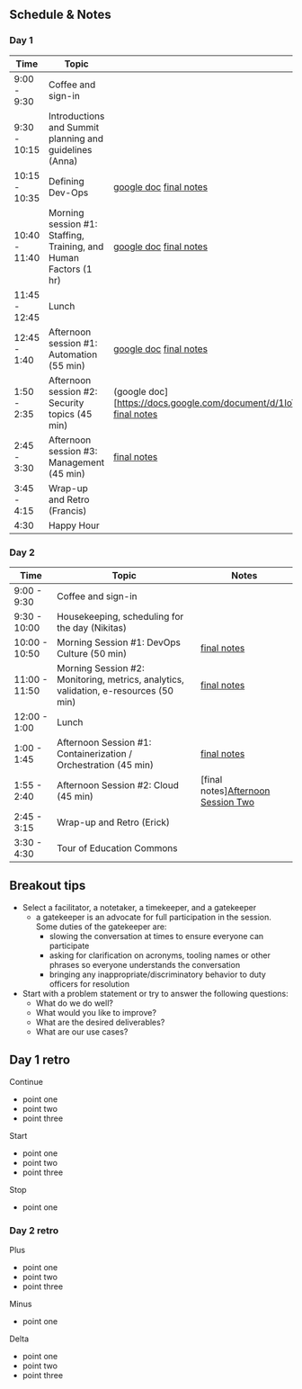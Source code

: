 
## Schedule & Notes

### Day 1
| Time | Topic | Notes |
|---|---|---|
| 9:00 - 9:30 | Coffee and sign-in | |
| 9:30 - 10:15 | Introductions and Summit planning and guidelines (Anna) | |
|10:15 - 10:35| Defining Dev-Ops | [google doc](https://docs.google.com/document/d/12M3Fnn9mg3eWsw9P2N2BneeowPKkuWJWc4DR4dKqPM8/edit) [final notes](day_one/defining_devops.md)|
| 10:40 - 11:40 | Morning session #1: Staffing, Training, and Human Factors (1 hr) | [google doc](https://docs.google.com/document/d/1CSjZuPO9rZvvCaOwucJz0pILDeFziTCrz9RvAphA7C0/edit) [final notes](day_one/am_session_one.md)|
| 11:45 - 12:45 | Lunch | |
| 12:45 - 1:40 | Afternoon session #1: Automation (55 min) | [google doc](https://docs.google.com/document/d/1MBaLsPZDBBl6fc6dZWkSi3zcGDS2G_CJH1Eb2xWoPJ8/edit) [final notes](day_one/pm_session_one.md)|
| 1:50 - 2:35 | Afternoon session #2: Security topics (45 min) | (google doc][https://docs.google.com/document/d/1IoTsEliLBhtXG47meiWEnzs4Js7YQP8vRfax46xAjAM/edit) [final notes](pm_session_two.md)|
| 2:45 - 3:30 | Afternoon session #3: Management (45 min) | [final notes](day_one/pm_session_three.md)|
| 3:45 - 4:15 | Wrap-up and Retro (Francis) |
| 4:30 | Happy Hour |

### Day 2
| Time | Topic | Notes |
|---|---|---|
| 9:00 - 9:30 | Coffee and sign-in | |
| 9:30 - 10:00 | Housekeeping, scheduling for the day (Nikitas) | |
| 10:00 - 10:50 | Morning Session #1: DevOps Culture (50 min) | [final notes](day_two/am_session_one.md)|
| 11:00 - 11:50 | Morning Session #2: Monitoring, metrics, analytics, validation, e-resources (50 min) | [final notes](day_two/am_session_two.md)|
| 12:00 - 1:00 | Lunch | |
| 1:00 - 1:45 | Afternoon Session #1: Containerization / Orchestration (45 min) | [final notes](day_two/pm_session_one.md)|
| 1:55 - 2:40 | Afternoon Session #2: Cloud (45 min) | [final notes][Afternoon Session Two](day_two/pm_session_two.md)|
| 2:45 - 3:15 | Wrap-up and Retro (Erick) | |
| 3:30 - 4:30 | Tour of Education Commons | |


## Breakout tips
* Select a facilitator, a notetaker, a timekeeper, and a gatekeeper
  * a gatekeeper is an advocate for full participation in the session. Some duties of the gatekeeper are:
    * slowing the conversation at times to ensure everyone can participate
    * asking for clarification on acronyms, tooling names or other phrases so everyone understands the conversation
    * bringing any inappropriate/discriminatory behavior to duty officers for resolution
* Start with a problem statement or try to answer the following questions:
  * What do we do well?
  * What would you like to improve?
  * What are the desired deliverables?
  * What are our use cases?

## Day 1 retro
Continue
  * point one
  * point two
  * point three

Start
  * point one
  * point two
  * point three

Stop
  * point one


### Day 2 retro

Plus
  * point one
  * point two
  * point three


Minus
  * point one

Delta
  * point one
  * point two
  * point three


